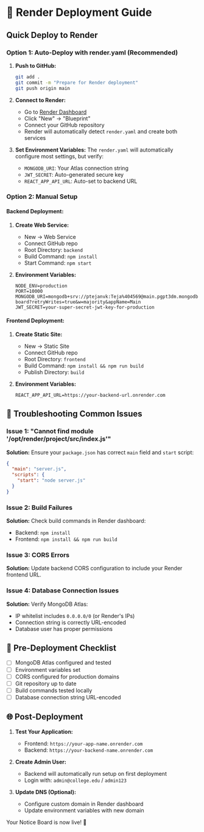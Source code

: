 # 🚀 Render Deployment Guide

## Quick Deploy to Render

### Option 1: Auto-Deploy with render.yaml (Recommended)

1. **Push to GitHub:**
   ```bash
   git add .
   git commit -m "Prepare for Render deployment"
   git push origin main
   ```

2. **Connect to Render:**
   - Go to [Render Dashboard](https://dashboard.render.com)
   - Click "New" → "Blueprint"
   - Connect your GitHub repository
   - Render will automatically detect `render.yaml` and create both services

3. **Set Environment Variables:**
   The `render.yaml` will automatically configure most settings, but verify:
   - `MONGODB_URI`: Your Atlas connection string
   - `JWT_SECRET`: Auto-generated secure key
   - `REACT_APP_API_URL`: Auto-set to backend URL

### Option 2: Manual Setup

#### Backend Deployment:
1. **Create Web Service:**
   - New → Web Service
   - Connect GitHub repo
   - Root Directory: `backend`
   - Build Command: `npm install`
   - Start Command: `npm start`

2. **Environment Variables:**
   ```
   NODE_ENV=production
   PORT=10000
   MONGODB_URI=mongodb+srv://ptejanvk:Teja%404569@main.pgpt3dm.mongodb.net/notice-board?retryWrites=true&w=majority&appName=Main
   JWT_SECRET=your-super-secret-jwt-key-for-production
   ```

#### Frontend Deployment:
1. **Create Static Site:**
   - New → Static Site
   - Connect GitHub repo
   - Root Directory: `frontend`
   - Build Command: `npm install && npm run build`
   - Publish Directory: `build`

2. **Environment Variables:**
   ```
   REACT_APP_API_URL=https://your-backend-url.onrender.com
   ```

## 🔧 Troubleshooting Common Issues

### Issue 1: "Cannot find module '/opt/render/project/src/index.js'"
**Solution:** Ensure your `package.json` has correct `main` field and `start` script:
```json
{
  "main": "server.js",
  "scripts": {
    "start": "node server.js"
  }
}
```

### Issue 2: Build Failures
**Solution:** Check build commands in Render dashboard:
- Backend: `npm install`
- Frontend: `npm install && npm run build`

### Issue 3: CORS Errors
**Solution:** Update backend CORS configuration to include your Render frontend URL.

### Issue 4: Database Connection Issues
**Solution:** Verify MongoDB Atlas:
- IP whitelist includes `0.0.0.0/0` (or Render's IPs)
- Connection string is correctly URL-encoded
- Database user has proper permissions

## 📝 Pre-Deployment Checklist

- [ ] MongoDB Atlas configured and tested
- [ ] Environment variables set
- [ ] CORS configured for production domains
- [ ] Git repository up to date
- [ ] Build commands tested locally
- [ ] Database connection string URL-encoded

## 🌐 Post-Deployment

1. **Test Your Application:**
   - Frontend: `https://your-app-name.onrender.com`
   - Backend: `https://your-backend-name.onrender.com`

2. **Create Admin User:**
   - Backend will automatically run setup on first deployment
   - Login with: `admin@college.edu` / `admin123`

3. **Update DNS (Optional):**
   - Configure custom domain in Render dashboard
   - Update environment variables with new domain

Your Notice Board is now live! 🎉
